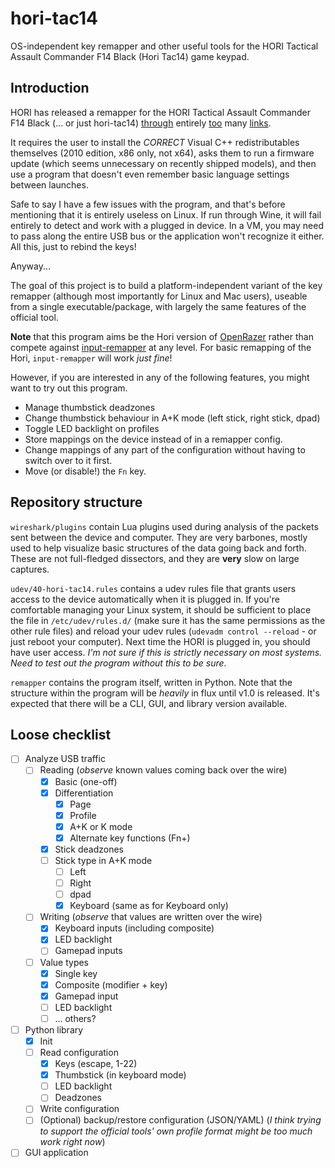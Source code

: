 # hori-tac14
OS-independent key remapper and other useful tools for the HORI Tactical Assault Commander F14 Black (Hori Tac14) game keypad.

## Introduction

HORI has released a remapper for the HORI Tactical Assault Commander F14 Black (... or just hori-tac14) [through](https://hori.co.uk/hpc-047u/) entirely [too](https://stores.horiusa.com/HPC-047U/app) many [links](https://store-kmne79kvbv.mybigcommerce.com/content/FF14%20Keypad%20Install%201.17.zip).

It requires the user to install the *CORRECT* Visual C++ redistributables
themselves (2010 edition, x86 only, not x64), asks them to run a firmware update
(which seems unnecessary on recently shipped models), and then use a program
that doesn't even remember basic language settings between launches.

Safe to say I have a few issues with the program, and that's before mentioning
that it is entirely useless on Linux. If run through Wine, it will fail entirely
to detect and work with a plugged in device. In a VM, you may need to pass along
the entire USB bus or the application won't recognize it either. All this, just
to rebind the keys!

Anyway...

The goal of this project is to build a platform-independent variant of the key
remapper (although most importantly for Linux and Mac users), useable from a
single executable/package, with largely the same features of the official tool.

**Note** that this program aims be the Hori version of
[OpenRazer](https://openrazer.github.io) rather than compete against
[input-remapper](https://github.com/sezanzeb/input-remapper) at any level. For
basic remapping of the Hori, `input-remapper` will work *just fine*!

However, if you are interested in any of the following features, you might want
to try out this program.

- Manage thumbstick deadzones
- Change thumbstick behaviour in A+K mode (left stick, right stick, dpad)
- Toggle LED backlight on profiles
- Store mappings on the device instead of in a remapper config.
- Change mappings of any part of the configuration without having to switch over
  to it first.
- Move (or disable!) the `Fn` key.

## Repository structure

`wireshark/plugins` contain Lua plugins used during analysis of the packets sent
between the device and computer. They are very barbones, mostly used to help
visualize basic structures of the data going back and forth. These are not
full-fledged dissectors, and they are **very** slow on large captures.

`udev/40-hori-tac14.rules` contains a udev rules file that grants users access
to the device automatically when it is plugged in. If you're comfortable
managing your Linux system, it should be sufficient to place the file in
`/etc/udev/rules.d/` (make sure it has the same permissions as the other rule
files) and reload your udev rules (`udevadm control --reload` - or just reboot
your computer). Next time the HORI is plugged in, you should have user access.
*I'm not sure if this is strictly necessary on most systems. Need to test out
the program without this to be sure.*

`remapper` contains the program itself, written in Python. Note that the
structure within the program will be *heavily* in flux until v1.0 is released.
It's expected that there will be a CLI, GUI, and library version available.

## Loose checklist

- [ ] Analyze USB traffic
  - [ ] Reading (*observe* known values coming back over the wire)
    - [x] Basic (one-off)
    - [x] Differentiation
      - [x] Page
      - [x] Profile
      - [x] A+K or K mode
      - [x] Alternate key functions (Fn+)
    - [x] Stick deadzones
    - [ ] Stick type in A+K mode
      - [ ] Left
      - [ ] Right
      - [ ] dpad
      - [x] Keyboard (same as for Keyboard only)
  - [ ] Writing (*observe* that values are written over the wire)
    - [x] Keyboard inputs (including composite)
    - [x] LED backlight
    - [ ] Gamepad inputs
  - [ ] Value types
    - [x] Single key
    - [x] Composite (modifier + key)
    - [x] Gamepad input
    - [ ] LED backlight
    - [ ] ... others?
- [ ] Python library
  - [x] Init
  - [ ] Read configuration
    - [x] Keys (escape, 1-22)
    - [x] Thumbstick (in keyboard mode)
    - [ ] LED backlight
    - [ ] Deadzones
  - [ ] Write configuration
  - [ ] (Optional) backup/restore configuration (JSON/YAML) (*I think trying to support the official tools' own profile format might be too much work right now*)
- [ ] GUI application